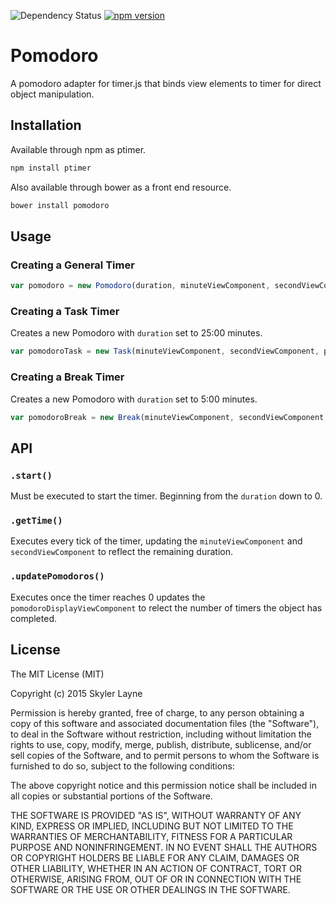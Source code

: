 ![Dependency Status][david-dm] [![npm version](https://badge.fury.io/js/ptimer.svg)](https://badge.fury.io/js/ptimer)

# Pomodoro
A pomodoro adapter for timer.js that binds view elements to timer for direct object manipulation.

## Installation
Available through npm as ptimer.

```javascript
npm install ptimer
```

Also available through bower as a front end resource.

```javascript
bower install pomodoro
```

## Usage

### Creating a General Timer
```javascript
var pomodoro = new Pomodoro(duration, minuteViewComponent, secondViewComponent, pomodoroDisplayViewComponent);
```

### Creating a Task Timer
Creates a new Pomodoro with `duration` set to 25:00 minutes.
```javascript
var pomodoroTask = new Task(minuteViewComponent, secondViewComponent, pomodoroDisplayViewComponent);
```

### Creating a Break Timer
Creates a new Pomodoro with `duration` set to 5:00 minutes.
```javascript
var pomodoroBreak = new Break(minuteViewComponent, secondViewComponent, pomodoroDisplayViewComponent);
```

## API

### `.start()`
Must be executed to start the timer. Beginning from the `duration` down to 0.

### `.getTime()`
Executes every tick of the timer, updating the `minuteViewComponent` and `secondViewComponent` to reflect the remaining duration.

### `.updatePomodoros()`
Executes once the timer reaches 0 updates the `pomodoroDisplayViewComponent` to relect the number of timers the object has completed.

## License

The MIT License (MIT)

Copyright (c) 2015 Skyler Layne

Permission is hereby granted, free of charge, to any person obtaining a copy
of this software and associated documentation files (the "Software"), to deal
in the Software without restriction, including without limitation the rights
to use, copy, modify, merge, publish, distribute, sublicense, and/or sell
copies of the Software, and to permit persons to whom the Software is
furnished to do so, subject to the following conditions:

The above copyright notice and this permission notice shall be included in
all copies or substantial portions of the Software.

THE SOFTWARE IS PROVIDED "AS IS", WITHOUT WARRANTY OF ANY KIND, EXPRESS OR
IMPLIED, INCLUDING BUT NOT LIMITED TO THE WARRANTIES OF MERCHANTABILITY,
FITNESS FOR A PARTICULAR PURPOSE AND NONINFRINGEMENT. IN NO EVENT SHALL THE
AUTHORS OR COPYRIGHT HOLDERS BE LIABLE FOR ANY CLAIM, DAMAGES OR OTHER
LIABILITY, WHETHER IN AN ACTION OF CONTRACT, TORT OR OTHERWISE, ARISING FROM,
OUT OF OR IN CONNECTION WITH THE SOFTWARE OR THE USE OR OTHER DEALINGS IN
THE SOFTWARE.

[david-dm]: https://david-dm.org/skylerto/pomodoro.svg
